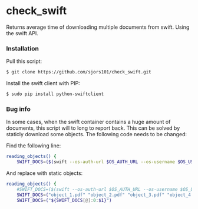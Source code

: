 # check_swift
 Returns average time of downloading multiple documents from swift. Using the swift API.
 
 ### Installation
 
 Pull this script:

```sh
$ git clone https://github.com/sjors101/check_swift.git
```
 
 Install the swift client with PIP:
```sh
$ sudo pip install python-swiftclient
```
 
 ### Bug info

In some cases, when the swift container contains a huge amount of documents, this script will to long to report back. This can be solved by staticly download some objects. The following code needs to be changed:

Find the following line:
```sh
reading_objects() {
    SWIFT_DOCS=($(swift --os-auth-url $OS_AUTH_URL --os-username $OS_USERNAME --os-password $OS_PASSWORD --os-tenant-name $OS_TENANT_NAME list $SWIFT_CONTAINER | head -$1 | sed 's/:.*//'))
```
And replace with static objects:
```sh
reading_objects() {
    #SWIFT_DOCS=($(swift --os-auth-url $OS_AUTH_URL --os-username $OS_USERNAME --os-password $OS_PASSWORD --os-tenant-name $OS_TENANT_NAME list $SWIFT_CONTAINER | head -$1 | sed 's/:.*//'))
    SWIFT_DOCS=("object_1.pdf" "object_2.pdf" "object_3.pdf" "object_4.pdf" "object_5.pdf" "object_6.pdf")
    SWIFT_DOCS=("${SWIFT_DOCS[@]:0:$1}")
```

